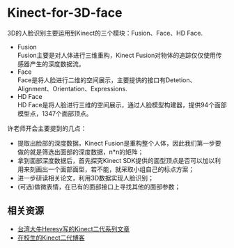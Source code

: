 # Kinect-for-3D-face
3D的人脸识别主要运用到Kinect的三个模块：Fusion、Face、HD Face.<br>
* Fusion<br>
  Fusion主要是对人体进行三维重构，Kinect Fusion对物体的追踪仅仅使用传感器产生的深度数据流。
* Face<br>
  Face是将人脸进行二维的空间展示，主要提供的接口有Detetion、Alignment、Orientation、Expressions.
* HD Face<br>
  HD Face是将人脸进行三维的空间展示，通过人脸模型构建器，提供94个面部模型点，1347个面部顶点。

许老师开会主要提到的几点：
* 提取出脸部的深度数据，Kinect Fusion是重构整个人体，因此我们第一步要做的就是筛选出面部的深度数据，n*n的矩阵；
* 拿到面部深度数据后，首先探究Kinect SDK提供的面型顶点是否可以加以利用来刻画出一个面部面型，若不能，就采取小组自己的标点方案；
* 进一步研读相关论文，利用3D数据实现人脸识别；
* (可选)做微表情，在已有的面部接口上寻找其他的面部参数；
## 相关资源
  * [台湾大牛Heresy写的Kinect二代系列文章](https://kheresy.wordpress.com/kinect-for-windows-v2-cpp-index/ "悬停显示")
  * [在校生的Kinect二代博客](http://blog.csdn.net/dustpg/article/category/2408183)
